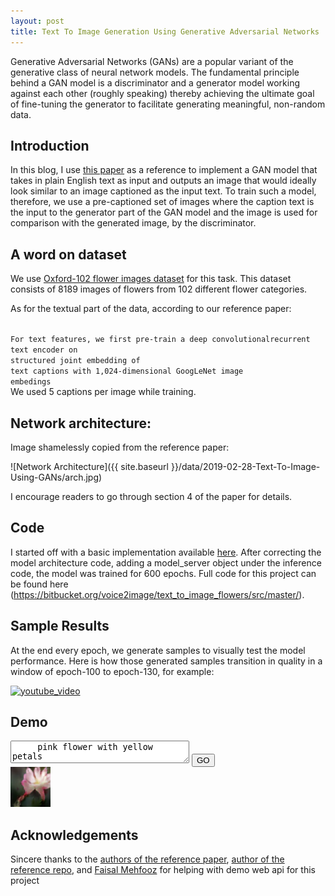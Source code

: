 ```yaml
---
layout: post
title: Text To Image Generation Using Generative Adversarial Networks
---
```


Generative Adversarial Networks (GANs) are a popular variant of the generative class of 
neural network models. The fundamental principle behind a GAN model is a discriminator and a 
generator model working against each other (roughly speaking) thereby achieving the 
ultimate goal of fine-tuning the generator to facilitate generating meaningful,
non-random data. 

## Introduction

In this blog, I use [this paper](https://arxiv.org/pdf/1605.05396.pdf) as a reference to implement a GAN model
that takes in plain English text as input and outputs an image that would ideally look
similar to an image captioned as the input text. To train such a model, therefore, we
use a pre-captioned set of images where the caption text is the input to the generator 
part of the GAN model and the image is used for comparison with the generated image,
 by the discriminator.

## A word on dataset

We use [Oxford-102 flower images dataset](http://www.robots.ox.ac.uk/~vgg/data/flowers/102/)
for this task. This dataset consists of 8189 images of flowers from 102 different flower
categories. 

As for the textual part of the data, according to our reference paper:


<code>
For text features, we first pre-train a deep convolutionalrecurrent text encoder on 
structured joint embedding of
text captions with 1,024-dimensional GoogLeNet image
embedings
</code>
We used 5 captions per image while training.

## Network architecture: 

Image shamelessly copied from the reference paper:

![Network Architecture]({{ site.baseurl }}/data/2019-02-28-Text-To-Image-Using-GANs/arch.jpg)

I encourage readers to go through section 4 of the paper for details.

## Code

I started off with a basic implementation available [here](https://github.com/zsdonghao/text-to-image). 
After correcting the model architecture code, adding a model_server object under the inference code,
the model was trained for 600 epochs.  Full code for this project can be found here (https://bitbucket.org/voice2image/text_to_image_flowers/src/master/).


## Sample Results

At the end every epoch, we generate samples to visually test the model performance. Here
is how those generated samples transition in quality in a window of epoch-100 to epoch-130,
for example:

[![youtube_video](https://img.youtube.com/vi/aHDQc7wm_UI/0.jpg)](https://youtu.be/aHDQc7wm_UI)


## Demo

<html>
<body>
<form>
    <textarea id="imagename" name="imagename"
          rows="2" cols="33">
     pink flower with yellow petals
    </textarea>
    <input type="button" id="btn" value="GO" />
</form>
 <img class='image', src='./data/2019-02-28-Text-To-Image-Using-GANs/flower_image.png', alt='flower_image'>
    <script type="text/javascript">
        document.getElementById('btn').onclick = function() {
            var val = document.getElementById('imagename').value,
                src = 'http://13.59.20.142:8888/text/' + val,
     image = document.getElementsByClassName('image')[0];
     image.src=src;
        }
    </script>
    
</body>
</html>


## Acknowledgements

Sincere thanks to the [authors of the reference paper](https://arxiv.org/pdf/1605.05396.pdf), 
[author of the reference repo](), and
[Faisal Mehfooz](https://www.linkedin.com/in/faisalmehfooz/) for helping with demo web api
for this project
